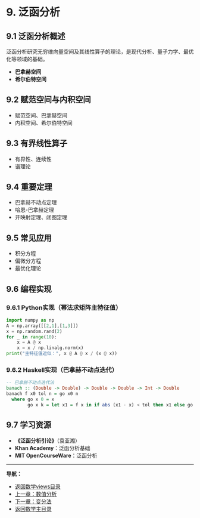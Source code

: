 # 9. 泛函分析

## 9.1 泛函分析概述

泛函分析研究无穷维向量空间及其线性算子的理论，是现代分析、量子力学、最优化等领域的基础。

- **巴拿赫空间**
- **希尔伯特空间**

## 9.2 赋范空间与内积空间

- 赋范空间、巴拿赫空间
- 内积空间、希尔伯特空间

## 9.3 有界线性算子

- 有界性、连续性
- 谱理论

## 9.4 重要定理

- 巴拿赫不动点定理
- 哈恩-巴拿赫定理
- 开映射定理、闭图定理

## 9.5 常见应用

- 积分方程
- 偏微分方程
- 最优化理论

## 9.6 编程实现

### 9.6.1 Python实现（幂法求矩阵主特征值）

```python
import numpy as np
A = np.array([[2,1],[1,3]])
x = np.random.rand(2)
for _ in range(10):
    x = A @ x
    x = x / np.linalg.norm(x)
print("主特征值近似：", x @ A @ x / (x @ x))
```

### 9.6.2 Haskell实现（巴拿赫不动点迭代）

```haskell
-- 巴拿赫不动点迭代法
banach :: (Double -> Double) -> Double -> Double -> Int -> Double
banach f x0 tol n = go x0 n
  where go x 0 = x
        go x k = let x1 = f x in if abs (x1 - x) < tol then x1 else go x1 (k-1)
```

## 9.7 学习资源

- **《泛函分析引论》**（袁亚湘）
- **Khan Academy**：泛函分析基础
- **MIT OpenCourseWare**：泛函分析

---
**导航：**

- [返回数学views目录](README.md)
- [上一章：数值分析](13-NumericalAnalysis.md)
- [下一章：变分法](08-CalculusOfVariations.md)
- [返回数学主目录](../README.md)
